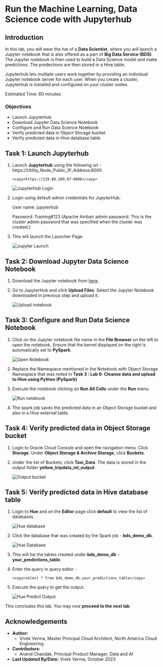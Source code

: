 # Run the Machine Learning, Data Science code with Jupyterhub

## Introduction

In this lab, you will wear the hat of a **Data Scientist**, where you will launch a Jupyter notebook that is also offered as a part of **Big Data Service (BDS)**. The Jupyter notebook is then used to build a Data Science model and make predictions. The predections are then stored in a Hive table.

Jupyterhub lets multiple users work together by providing an individual Jupyter notebook server for each user. When you create a cluster, Jupyterhub is installed and configured on your cluster nodes.

Estimated Time: 60 minutes

### Objectives

* Launch Jupyterhub
* Download Jupyter Data Science Notebook
* Configure and Run Data Science Notebook
* Verify predicted data in Object Storage bucket
* Verify predicted data in Hive database table

## Task 1: Launch Jupyterhub

1. Launch **Jupyterhub** using the following url - https://Utility\_Node\_Public\_IP\_Address:8000

    ```
    <copy>https://129.80.209.87:8000</copy>
    ```

    ![JupyterHub Login](./images/jupyterhub-login.png " ")

2. Login using default admin credentials for JupyterHub:

    User name: jupyterhub

    Password: Training#123 (Apache Ambari admin password. This is the cluster admin password that was specified when the cluster was created.)

3. This will launch the Launcher Page.

    ![Jupyter Launch](./images/jupyter-launcher.png " ")

## Task 2: Download Jupyter Data Science Notebook

1. Download the Jupyter notebook from [here](https://objectstorage.us-ashburn-1.oraclecloud.com/p/w6FRGXRU-rwQXtvGR2S7a03ehWmuumzd7H7hTFOYqn_tfLqaAt_7jzeZmNQgFlqK/n/orasenatdpltintegration01/b/Taxi/o/bds-data-science.ipynb).

2. Go to JupyterHub and click **Upload Files**. Select the Jupyter Notebook downloaded in previous step and upload it.

    ![Upload notebook](./images/upload-notebook.png " ")

## Task 3: Configure and Run Data Science Notebook

1. Click on the Jupyter notebook file name in the **File Browser** on the left to open the notebook. Ensure that the kernel displayed on the right is automatically set to **PySpark**.

    ![Open Notebook](./images/open-notebook.png " ")

2. Replace the Namespace mentioned in the Notebook with Object Storage Namespace that was noted in **Task 3 : Lab 6: Cleanse data and upload to Hive using Python (PySpark)** 

3. Execute the notebook clicking on **Run All Cells** under the **Run** menu.

    ![Run notebook](./images/run-notebook.png " ")

4. The spark job saves the predicted data in an Object Storage bucket and also in a Hive external table.

## Task 4: Verify predicted data in Object Storage bucket

1. Login to Oracle Cloud Console and open the navigation menu. Click **Storage**. Under **Object Storage & Archive Storage**, click **Buckets**.

2. Under the list of Buckets, click **Taxi\_Data**. The data is stored in the output folder **yellow\_tripdata\_ml\_output**.

    ![Output bucket](./images/yellow-tripdata-ml-output-bucket.png " ")

## Task 5: Verify predicted data in Hive database table

1. Login to **Hue** and on the **Editor** page click **default** to view the list of databases.

    ![Hue database](./images/hue-databases.png " ")

2. Click the database that was created by the Spark job - **bds\_demo\_db**.

    ![Hue Database](./images/hue-bds-database.png " ")

3. This will list the tables created under **bds\_demo\_db** - **your\_predictions\_table**.

4. Enter the query in query editor - 

    ```
    <copy>select * from bds_demo_db.your_predictions_table</copy>
    ```

5. Execute the query to get the output.

    ![Hue Predict Output](./images/hue-query-predict-output.png " ")

This concludes this lab. You may now **proceed to the next lab**.

## Acknowledgements

* **Author:**  
    + Vivek Verma, Master Principal Cloud Architect, North America Cloud Engineering
* **Contributors:**  
    + Anand Chandak, Principal Product Manager, Data and AI
* **Last Updated By/Date:** Vivek Verma, October 2023